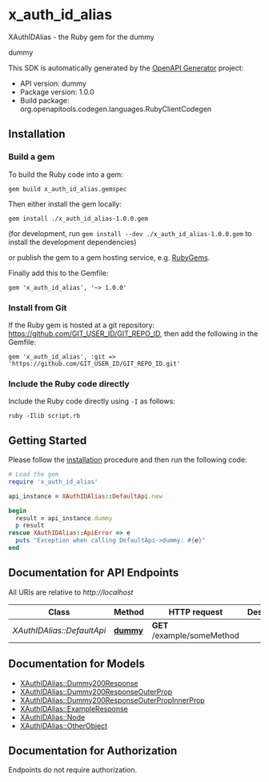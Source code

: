 # x_auth_id_alias

XAuthIDAlias - the Ruby gem for the dummy

dummy

This SDK is automatically generated by the [OpenAPI Generator](https://openapi-generator.tech) project:

- API version: dummy
- Package version: 1.0.0
- Build package: org.openapitools.codegen.languages.RubyClientCodegen

## Installation

### Build a gem

To build the Ruby code into a gem:

```shell
gem build x_auth_id_alias.gemspec
```

Then either install the gem locally:

```shell
gem install ./x_auth_id_alias-1.0.0.gem
```

(for development, run `gem install --dev ./x_auth_id_alias-1.0.0.gem` to install the development dependencies)

or publish the gem to a gem hosting service, e.g. [RubyGems](https://rubygems.org/).

Finally add this to the Gemfile:

    gem 'x_auth_id_alias', '~> 1.0.0'

### Install from Git

If the Ruby gem is hosted at a git repository: https://github.com/GIT_USER_ID/GIT_REPO_ID, then add the following in the Gemfile:

    gem 'x_auth_id_alias', :git => 'https://github.com/GIT_USER_ID/GIT_REPO_ID.git'

### Include the Ruby code directly

Include the Ruby code directly using `-I` as follows:

```shell
ruby -Ilib script.rb
```

## Getting Started

Please follow the [installation](#installation) procedure and then run the following code:

```ruby
# Load the gem
require 'x_auth_id_alias'

api_instance = XAuthIDAlias::DefaultApi.new

begin
  result = api_instance.dummy
  p result
rescue XAuthIDAlias::ApiError => e
  puts "Exception when calling DefaultApi->dummy: #{e}"
end

```

## Documentation for API Endpoints

All URIs are relative to *http://localhost*

Class | Method | HTTP request | Description
------------ | ------------- | ------------- | -------------
*XAuthIDAlias::DefaultApi* | [**dummy**](docs/DefaultApi.md#dummy) | **GET** /example/someMethod | 


## Documentation for Models

 - [XAuthIDAlias::Dummy200Response](docs/Dummy200Response.md)
 - [XAuthIDAlias::Dummy200ResponseOuterProp](docs/Dummy200ResponseOuterProp.md)
 - [XAuthIDAlias::Dummy200ResponseOuterPropInnerProp](docs/Dummy200ResponseOuterPropInnerProp.md)
 - [XAuthIDAlias::ExampleResponse](docs/ExampleResponse.md)
 - [XAuthIDAlias::Node](docs/Node.md)
 - [XAuthIDAlias::OtherObject](docs/OtherObject.md)


## Documentation for Authorization

Endpoints do not require authorization.

